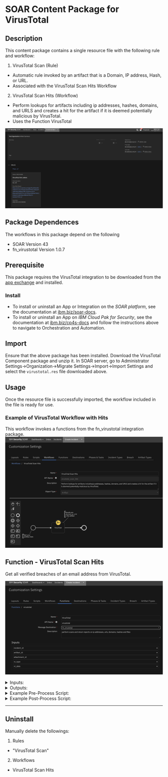 # SOAR Content Package for VirusTotal

## Description

This content package contains a single resource file with the following rule and workflow:

1. VirusTotal Scan (Rule)
- Automatic rule invoked by an artifact that is a Domain, IP address, Hash, or URL.
- Associated with the VirusTotal Scan Hits Workflow
2. VirusTotal Scan Hits (Workflow)
- Perform lookups for artifacts including ip addresses, hashes, domains, and URLS and creates a hit for the artifact if it is deemed potentially malicious by VirusTotal.
- Uses the Function VirusTotal 

![Hits](./screenshots/hits.png)

## Package Dependences
The workflows in this package depend on the following
- SOAR Version 43
- fn_virustotal Version 1.0.7


## Prerequisite
This package requires the VirusTotal integration to be downloaded from the [app exchange](https://exchange.xforce.ibmcloud.com/hub/extension/9b9e32c2159332df425006e6d38effb0) and installed.

### Install
* To install or uninstall an App or Integration on the _SOAR platform_, see the documentation at [ibm.biz/soar-docs](https://ibm.biz/soar-docs).
* To install or uninstall an App on _IBM Cloud Pak for Security_, see the documentation at [ibm.biz/cp4s-docs](https://ibm.biz/cp4s-docs) and follow the instructions above to navigate to Orchestration and Automation.


## Import
Ensure that the above package has been installed.
Download the VirusTotal Component package and unzip it. 
In SOAR server, go to Administrator Settings->Organization->Migrate Settings->Import->Import Settings 
and select the `virustotal.res` file downloaded above.

## Usage
Once the resource file is successfully imported, the workflow included in the file is ready for use.


### Example of VirusTotal Workflow with Hits
This workflow invokes a functions from the fn_virustotal integration package.
![Workflow](./screenshots/main.png)


## Function - VirusTotal Scan Hits
Get all verified breaches of an email address from VirusTotal.

 ![screenshot: fn-virustotal ](./screenshots/fn-virustotal.png)

<details><summary>Inputs:</summary>
<p>

| Name | Type | Required | Example | Tooltip |
| ---- | :--: | :------: | ------- | ------- |
| `incident_id` | `number` | Yes | `--` | - |
| `artifact_id` | `number` | No | `--` | - |
| `attachment_id` | `number` | No | `--` | - |
| `vt_type` | `text` | No | `hash` | descriptor for the type of virusTotal lookup to perform |
| `vt_data` | `text` | No | `0.0.0.0` | data field for virusTotal lookup |


</p>
</details>

<details><summary>Outputs:</summary>
<p>

> **NOTE:** This example might be in JSON format, but `results` is a Python Dictionary on the SOAR platform.

```python
results = {
    {
  'scan': {
    'asn': 15169,
    'undetected_urls': [
      [
        'https://ipv6.teredo.nanopool.org/',
        'f0649495639273c69edb2cc1280f7e067b0544dfbcb0eb85c80dd1c2f327b8e4',
        0,
        92,
        '2022-05-23 13:34:02'
      ],
      [
        'https://ndash.nanopool.org/',
        '2f4bb7ee6c440394485d7729797c9cca09e37113fa89e69e664651b5596d7629',
        0,
        92,
        '2022-05-23 13:23:57'
      ],
      [
        'https://market.nanopool.org/',
        '5e4a14764b06e33f9de18e121555302a185f336eea962fe0fa2cc7478cb40cfc',
        0,
        92,
        '2022-05-15 18:10:25'
      ]
    ],
    'undetected_downloaded_samples': [
      {
        'date': '2021-06-26 10:22:03',
        'positives': 0,
        'total': 74,
        'sha256': '068cd274c04db69dcaf1d0b946e9127be6a79473c4544bd1a802995f7719b0a0'
      },
      {
        'date': '2021-07-03 23:54:32',
        'positives': 0,
        'total': 74,
        'sha256': 'f8ce6ec58a2b8ab5d8784e24eca5ff48fa3458ad164eda00028c987945763268'
      },
      {
        'date': '2013-05-30 18:04:48',
        'positives': 0,
        'total': 45,
        'sha256': '9f97a9eac83ab8fdaadee58b5902448c6ec23a018ebb7949c0bec8fa1cb87398'
      }
    ],
    'detected_downloaded_samples': [
      {
        'date': '2017-09-28 14:00:34',
        'positives': 1,
        'total': 57,
        'sha256': '2b977b6342a624097b669fd2347ffbcbdc8a814369b5f431835793dbaa2251c8'
      },
      {
        'date': '2017-07-12 11:06:59',
        'positives': 34,
        'total': 58,
        'sha256': 'dec204c394b4cef3c2f57360c3b560dbafeaf4872a97cb56b8e596527f0fa50a'
      },
      {
        'date': '2013-05-24 01:14:48',
        'positives': 6,
        'total': 47,
        'sha256': 'd586ea1372a5d7ec755fed3243c74df161c3caacec4475541a644a908455f143'
      }
    ],
    'response_code': 1,
    'as_owner': 'GOOGLE',
    'detected_referrer_samples': [
      {
        'date': '2018-02-14 12:35:57',
        'positives': 25,
        'total': 70,
        'sha256': '6c16bbddc9dcbf447c44afb11387115ac657852fcdf30cf068cf6e11e8786212'
      },
      {
        'date': '2018-02-14 12:35:56',
        'positives': 35,
        'total': 70,
        'sha256': '74775f05c7ba7003317d4a8af1f15357c1752dc7a58934ec1c99739aee68a808'
      },
      {
        'positives': 33,
        'total': 66,
        'sha256': '86893d70251c7fef5253b8bddb1bdcd1129c02f2e24aba597548d50ff085821a'
      },
      {
        'positives': 14,
        'total': 66,
        'sha256': '7fc506395c05b531897ae694598ed55d00466a35e5a91736d9d680509de65669'
      }
    ],
    'verbose_msg': 'IP address in dataset',
    'country': 'US',
    'undetected_referrer_samples': [
      {
        'positives': 0,
        'total': 55,
        'sha256': '01e110d94eec3ec8abed7c9bb34fd7bcc3bd06c397ec83676431fc193be3b68e'
      },
      {
        'positives': 0,
        'total': 54,
        'sha256': '83d7b46d2045cc4e3e0443d8673ff747ea03c92e9b82905e1dce579f10a6cc9d'
      },
      {
        'url': 'http://codorasys.com/',
        'positives': 4,
        'total': 92,
        'scan_date': '2022-05-19 16:19:22'
      }
    ],
    'detected_communicating_samples': [
      {
        'date': '2022-05-23 12:16:06',
        'positives': 38,
        'total': 73,
        'sha256': '2cd71dddd0570d5f9c06fdb3b5baa8aa34327956a0e933d990117075253fbc45'
      },
      {
        'date': '2022-05-23 11:42:55',
        'positives': 2,
        'total': 71,
        'sha256': '6469e6397a56a4cdcc97f4fea16a1843dfb83682d83cfa99f8a429e33f096dc1'
      },
      {
        'date': '2022-05-22 22:21:12',
        'positives': 0,
        'total': 72,
        'sha256': '722664b0410187d326c9d7c8a808f749f0de32f479647cfa8817f1b6c96db18d'
      }
    ],
    'resolutions': [
      {
        'last_resolved': '2015-12-10 00:00:00',
        'hostname': '*.o365answers.com'
      },
      {
        'last_resolved': '2015-11-13 00:00:00',
        'hostname': '*.skvatboy.dk'
      },
      {
        'last_resolved': '2021-10-03 04:09:46',
        'hostname': '0.0.0.0rca.nanopool.org'
      }
    ]
  }
}
}
```

</p>
</details>

<details><summary>Example Pre-Process Script:</summary>
<p>

```python
typeLookup = { 'Email Attachment': 'file', 'Malware Sample': 'file', 'Malware MD5 Hash': 'hash', 'Malware SHA-1 Hash': 'hash', 'Malware SHA-256 Hash': 'hash', 'Other File': 'file', 'RCF 822 Email Message Fife': 'file', 'File Name': 'filename',
 'URL': 'url', 'IP Address': 'ip', 'DNS Name':'domain'}
if artifact.type in typeLookup:
  inputs.vt_type = typeLookup.get(artifact.type, artifact.type)
else:
  inputs.vt_type = artifact.type

inputs.incident_id = incident.id
inputs.artifact_id = artifact.id
inputs.vt_data = artifact.value
```

</p>
</details>

<details><summary>Example Post-Process Script:</summary>
<p>

```python
scan = results.get('scan')

if scan.get('positives') is not None:
  hit = [
  {
    'name': 'Detection Ratio',
    'type': 'number',
    'value': '{} / {}'.format(scan.get('positives'), scan.get('total'))
  },
  {
    'name': 'VirusTotal Report',
    'type': 'uri',
    'value': '{}'.format(scan.get('permalink'))
  },
  {
    "name": "Scan Date",
    "type": "string",
    "value": "{}".format(scan.get('scan_date'))
  }
]
elif artifact.type == 'DNS Name' or 'IP Address':
  test_for_positive = scan.get('detected_urls')
  if test_for_positive is not None:
    sample = test_for_positive[0]
    if sample.get('positives', -1) > 0:
      if artifact.type == 'DNS Name':
        hit = [
                {
                  'name': 'Detected URL\'s Detection Ratio',
                  'type': 'number',
                  'value': '{} / {}'.format(sample.get('positives'), sample.get('total'))
                },
                {
                  'name': 'VirusTotal Report',
                  'type': 'uri',
                  'value': 'https://www.virustotal.com/domain/{}/information/'.format(artifact.value)
                },
                {
                  "name": "Detected URL\'s Scan Date",
                  "type": "string",
                  "value": "{}".format(sample.get('scan_date'))
                }
              ]
      else:
        hit = [
                {
                  'name': 'Detection Ratio',
                  'type': 'number',
                  'value': '{} / {}'.format(sample.get('positives'), sample.get('total'))
                },
                {
                  'name': 'VirusTotal Report',
                  'type': 'uri',
                  'value': 'https://www.virustotal.com/ip-address/{}/information/'.format(artifact.value)
                },
                {
                  "name": "Scan Date",
                  "type": "string",
                  "value": "{}".format(sample.get('scan_date'))
                }
              ]
else:
  hit = [
          {
            "name": "Artifact Value",
            "type": "string",
            "value": "{}".format(artifact.value)
          },
          {
            "name": "Verbose Message",
            "type": "string",
            "value": "{}".format(scan['verbose_msg'])
          },
          {
            'name': 'VirusTotal Report',
            'type': 'uri',
            'value': '{}'.format(scan.get('permalink'))
          }
        ]
artifact.addHit("VirusTotal hits added.", hit)

if results.scan.get('md5') is not None:
  incident.addArtifact('Malware MD5 Hash', scan.get('md5'), None)

if results.scan.get('sha1') is not None:
  incident.addArtifact('Malware SHA-1 Hash', scan.get('sha1'), None)
  
if results.scan.get('sha256') is not None:
  incident.addArtifact('Malware SHA-256 Hash', scan.get('sha256'), None)
```

</p>
</details>

---



## Uninstall
Manually delete the followings:
1. Rules
- "VirusTotal Scan"
2. Workflows
- VirusTotal Scan Hits